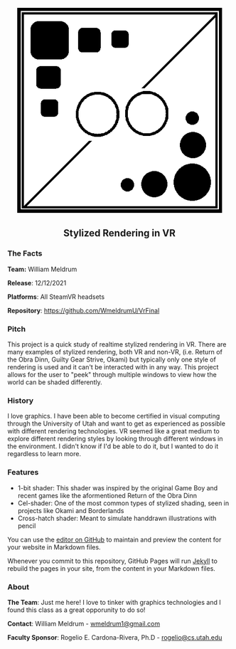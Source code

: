 <p align="center">
  <img src="./Media/VrLogoCropped.png" />
</p>


<h2 align="center"> Stylized Rendering in VR </h2>


### The Facts


**Team:** William Meldrum

**Release**: 12/12/2021

**Platforms**: All SteamVR headsets

**Repository**: https://github.com/WmeldrumU/VrFinal

### Pitch

This project is a quick study of realtime stylized rendering in VR. There are many examples of stylized rendering, both VR and non-VR, (i.e. Return of the Obra Dinn, Guilty Gear Strive, Okami) but typically only one style of rendering is used and it can't be interacted with in any way. This project allows for the user to "peek" through multiple windows to view how the world can be shaded differently. 



### History 

I love graphics. I have been able to become certified in visual computing through the University of Utah and want to get as experienced as possible with different rendering technologies. VR seemed like a great medium to explore different rendering styles by looking through different windows in the environment. I didn't know if I'd be able to do it, but I wanted to do it regardless to learn more. 

### Features

- 1-bit shader: This shader was inspired by the original Game Boy and recent games like the aformentioned Return of the Obra Dinn
- Cel-shader: One of the most common types of stylized shading, seen in projects like Okami and Borderlands
- Cross-hatch shader: Meant to simulate handdrawn illustrations with pencil


You can use the [editor on GitHub](https://github.com/WmeldrumU/VrFinal/edit/gh-pages/index.md) to maintain and preview the content for your website in Markdown files.

Whenever you commit to this repository, GitHub Pages will run [Jekyll](https://jekyllrb.com/) to rebuild the pages in your site, from the content in your Markdown files.

### About

**The Team**: Just me here! I love to tinker with graphics technologies and I found this class as a great opporunity to do so!

**Contact**: William Meldrum - wmeldrum1@gmail.com

**Faculty Sponsor**: Rogelio E. Cardona-Rivera, Ph.D - rogelio@cs.utah.edu


<!--
### Markdown

Markdown is a lightweight and easy-to-use syntax for styling your writing. It includes conventions for

```markdown
Syntax highlighted code block

# Header 1
## Header 2
### Header 3

- Bulleted
- List

1. Numbered
2. List

**Bold** and _Italic_ and `Code` text

[Link](url) and ![Image](src)
```

For more details see [Basic writing and formatting syntax](https://docs.github.com/en/github/writing-on-github/getting-started-with-writing-and-formatting-on-github/basic-writing-and-formatting-syntax).

### Jekyll Themes

Your Pages site will use the layout and styles from the Jekyll theme you have selected in your [repository settings](https://github.com/WmeldrumU/VrFinal/settings/pages). The name of this theme is saved in the Jekyll `_config.yml` configuration file.

### Support or Contact

Having trouble with Pages? Check out our [documentation](https://docs.github.com/categories/github-pages-basics/) or [contact support](https://support.github.com/contact) and we’ll help you sort it out.

-->
